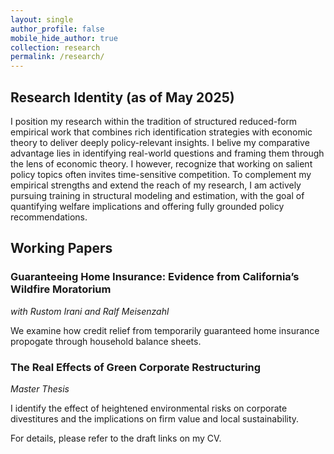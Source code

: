 ```yaml
---
layout: single
author_profile: false
mobile_hide_author: true
collection: research
permalink: /research/
---
```

## Research Identity (as of May 2025)
I position my research within the tradition of structured reduced-form empirical work that combines rich identification strategies with economic theory to deliver deeply policy-relevant insights. I belive my comparative advantage lies in identifying real-world questions and framing them through the lens of economic theory. I however, recognize that working on salient policy topics often invites time-sensitive competition. To complement my empirical strengths and extend the reach of my research, I am actively pursuing training in structural modeling and estimation, with the goal of quantifying welfare implications and offering fully grounded policy recommendations.

## Working Papers

### Guaranteeing Home Insurance: Evidence from California’s Wildfire Moratorium
*with Rustom Irani and Ralf Meisenzahl*

We examine how credit relief from temporarily guaranteed home insurance propogate through household balance sheets.

### The Real Effects of Green Corporate Restructuring
*Master Thesis*

I identify the effect of heightened environmental risks on corporate divestitures and the implications on firm value and local sustainability.

For details, please refer to the draft links on my CV.
